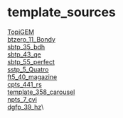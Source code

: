 # template_sources
[TopiGEM](http://igem.org/wiki/index.php?title=Template:TopiGEM&action=edit)\
[btzero_11_Bondy](http://www.cssmoban.com/cssthemes/6842.shtml)\
[sbtp_35_bdh](http://www.cssmoban.com/cssthemes/6794.shtml)\
[sbtp_43_qe](http://www.cssmoban.com/cssthemes/6802.shtml)\
[sbtp_55_perfect](http://www.cssmoban.com/cssthemes/6895.shtml)\
[sstp_5_Quatro](http://www.cssmoban.com/cssthemes/6882.shtml)\
[ft5_40_magazine](http://www.cssmoban.com/cssthemes/6467.shtml)\
[cpts_441_rs](http://www.cssmoban.com/cssthemes/6380.shtml)\
[template_358_carousel](http://www.cssmoban.com/cssthemes/3859.shtml)\
[npts_7_cvi](http://www.cssmoban.com/cssthemes/5867.shtml)\
[dgfp_39_hz](http://www.cssmoban.com/cssthemes/5514.shtml)\

